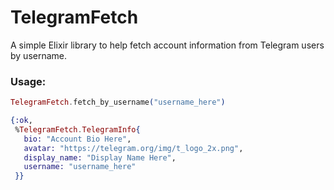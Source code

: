 # TelegramFetch

A simple Elixir library to help fetch account information from Telegram users by username.

### Usage:

```elixir
TelegramFetch.fetch_by_username("username_here")
```

```elixir
{:ok,
 %TelegramFetch.TelegramInfo{
   bio: "Account Bio Here",
   avatar: "https://telegram.org/img/t_logo_2x.png",
   display_name: "Display Name Here",
   username: "username_here"
 }}
```